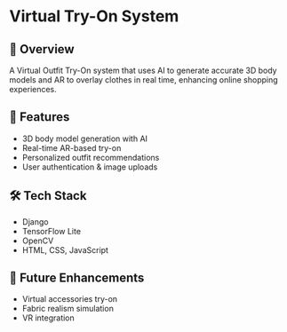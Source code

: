 # Virtual Try-On System 

## 📌 Overview
A Virtual Outfit Try-On system that uses AI to generate accurate 3D body models 
and AR to overlay clothes in real time, enhancing online shopping experiences.

## 🎯 Features
- 3D body model generation with AI
- Real-time AR-based try-on
- Personalized outfit recommendations
- User authentication & image uploads

## 🛠️ Tech Stack
- Django
- TensorFlow Lite
- OpenCV
- HTML, CSS, JavaScript

## 🚀 Future Enhancements
- Virtual accessories try-on
- Fabric realism simulation
- VR integration
